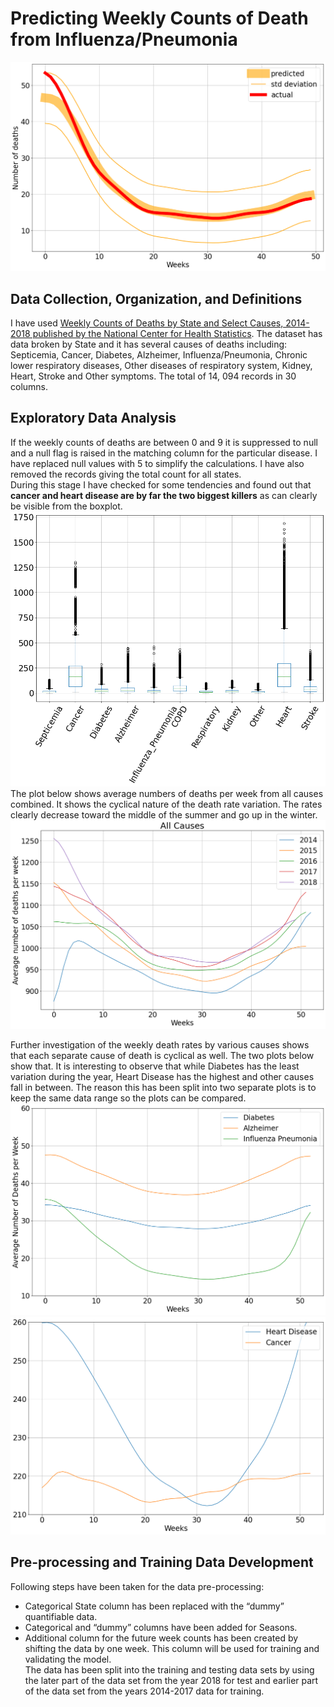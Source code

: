 # Predicting Weekly Counts of Death from Influenza/Pneumonia  
<img src="images/Influenza Pneumonia Prediction.png"/>

## Data Collection, Organization, and Definitions  
I have used [Weekly Counts of Deaths by State and Select Causes, 2014-2018 published by the National Center for Health Statistics](https://data.cdc.gov/NCHS/Weekly-Counts-of-Deaths-by-State-and-Select-Causes/3yf8-kanr).
The dataset has data broken by State and it has several causes of deaths including:  Septicemia, Cancer, Diabetes, Alzheimer, Influenza/Pneumonia, Chronic lower respiratory diseases, Other diseases of respiratory system, Kidney, Heart, Stroke and Other symptoms. The total of 14, 094 records in 30 columns. 

## Exploratory Data Analysis  
If the weekly counts of deaths are between 0 and 9 it is suppressed to null and a null flag is raised in the matching column for the particular disease. I have replaced null values with 5 to simplify the calculations.  I have also removed the records giving the total count for all states.  
During this stage I have checked for some tendencies and found out that **cancer and heart disease are by far the two biggest killers** as can clearly be visible from the boxplot.
<img src="images/boxplot.png"/>
The plot below shows average numbers of deaths per week from all causes combined. It shows the cyclical nature of the death rate variation. The rates clearly decrease toward the middle of the summer and go up in the winter.  
<img src="images/all causes.png"/>  
  
Further investigation of the weekly death rates by various causes shows that each separate cause of death is cyclical as well. The two plots below show that. It is interesting to observe that while Diabetes has the least variation during the year, Heart Disease has the highest and other causes fall in between. The reason this has been split into two separate plots is to keep the same data range so the plots can be compared.  
<img src="images/3 more.png"/>  
<img src="images/2 more.png"/>  
  
## Pre-processing and Training Data Development  
Following steps have been taken for the data pre-processing:  
* Categorical State column has been replaced with the “dummy” quantifiable data.  
* Categorical and  “dummy” columns have been added for Seasons.  
* Additional column for the future week counts has been created by shifting the data by one week. This column will be used for training and validating the model.  
The data has been split into the training and testing data sets by using the later part of the data set from the year 2018 for test and earlier part of the data set from the years 2014-2017 data for training.
